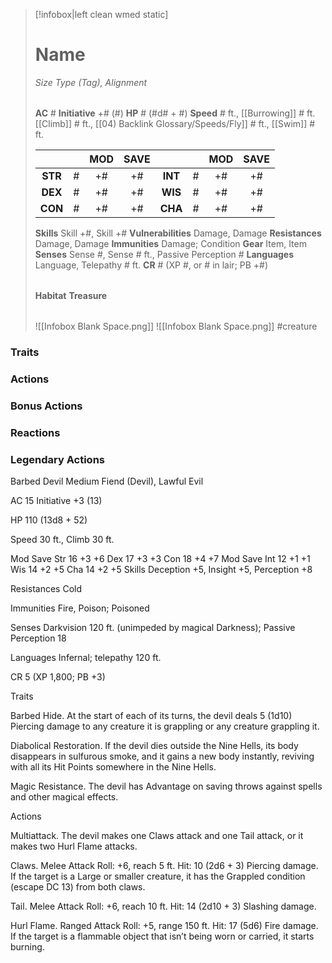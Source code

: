 > [!infobox|left clean wmed static]
> # Name
> *Size Type (Tag), Alignment*
> 
> | |
> | - |
> **AC** # **Initiative** +# (#)
> **HP** # (#d# + #)
> **Speed** # ft., [[Burrowing]] # ft. [[Climb]] # ft., [[04) Backlink Glossary/Speeds/Fly]] # ft., [[Swim]] # ft.
> 
> | | | MOD | SAVE | | | MOD | SAVE |
> | :-: | :-: | :-: | :-: | :-: | :-: | :-: | :-: |
> | **STR** | # | +# | +# | **INT** | # | +# | +# | 
> | **DEX** | # | +# | +# | **WIS** | # | +# | +# |
> | **CON** | # | +# | +# | **CHA** | # | +# | +# |
> **Skills** Skill +#, Skill +#
> **Vulnerabilities** Damage, Damage
> **Resistances** Damage, Damage
> **Immunities** Damage; Condition
> **Gear** Item, Item
> **Senses** Sense #, Sense # ft., Passive Perception #
> **Languages** Language, Telepathy # ft.
> **CR** # (XP #, or # in lair; PB +#)
>
> | |
> | - |
> **Habitat**
> **Treasure**
> 
> | |
> | - |
> ![[Infobox Blank Space.png]]
> ![[Infobox Blank Space.png]]
> #creature 


### Traits
### Actions
### Bonus Actions
### Reactions
### Legendary Actions
Barbed Devil
Medium Fiend (Devil), Lawful Evil

AC 15 Initiative +3 (13)

HP 110 (13d8 + 52)

Speed 30 ft., Climb 30 ft.

Mod	Save
Str	16	+3	+6
Dex	17	+3	+3
Con	18	+4	+7
Mod	Save
Int	12	+1	+1
Wis	14	+2	+5
Cha	14	+2	+5
Skills Deception +5, Insight +5, Perception +8

Resistances Cold

Immunities Fire, Poison; Poisoned

Senses Darkvision 120 ft. (unimpeded by magical Darkness); Passive Perception 18

Languages Infernal; telepathy 120 ft.

CR 5 (XP 1,800; PB +3)

Traits

Barbed Hide. At the start of each of its turns, the devil deals 5 (1d10) Piercing damage to any creature it is grappling or any creature grappling it.

Diabolical Restoration. If the devil dies outside the Nine Hells, its body disappears in sulfurous smoke, and it gains a new body instantly, reviving with all its Hit Points somewhere in the Nine Hells.

Magic Resistance. The devil has Advantage on saving throws against spells and other magical effects.

Actions

Multiattack. The devil makes one Claws attack and one Tail attack, or it makes two Hurl Flame attacks.

Claws. Melee Attack Roll: +6, reach 5 ft. Hit: 10 (2d6 + 3) Piercing damage. If the target is a Large or smaller creature, it has the Grappled condition (escape DC 13) from both claws.

Tail. Melee Attack Roll: +6, reach 10 ft. Hit: 14 (2d10 + 3) Slashing damage.

Hurl Flame. Ranged Attack Roll: +5, range 150 ft. Hit: 17 (5d6) Fire damage. If the target is a flammable object that isn’t being worn or carried, it starts burning.